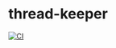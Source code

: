 # thread-keeper

[![CI](https://github.com/Yuukin256/thread-keeper/actions/workflows/ci.yml/badge.svg?branch=main&event=push)](https://github.com/Yuukin256/thread-keeper/actions/workflows/ci.yml)
